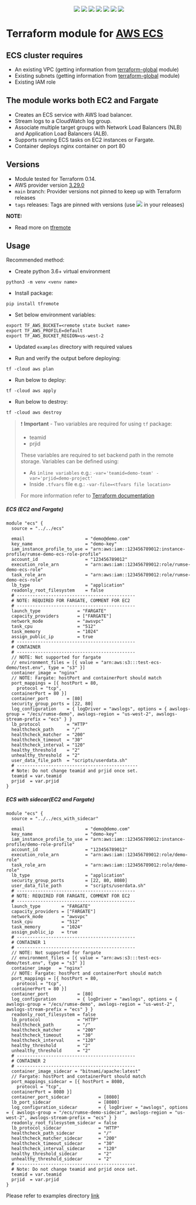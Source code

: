 <p align="center">
    <a href="https://github.com/tomarv2/terraform-aws-ecs/actions/workflows/security_scans.yml" alt="Security Scans">
        <img src="https://github.com/tomarv2/terraform-aws-ecs/actions/workflows/security_scans.yml/badge.svg?branch=main" /></a>
    <a href="https://www.apache.org/licenses/LICENSE-2.0" alt="license">
        <img src="https://img.shields.io/github/license/tomarv2/terraform-aws-ecs" /></a>
    <a href="https://github.com/tomarv2/terraform-aws-ecs/tags" alt="GitHub tag">
        <img src="https://img.shields.io/github/v/tag/tomarv2/terraform-aws-ecs" /></a>
    <a href="https://github.com/tomarv2/terraform-aws-ecs/pulse" alt="Activity">
        <img src="https://img.shields.io/github/commit-activity/m/tomarv2/terraform-aws-ecs" /></a>
    <a href="https://stackoverflow.com/users/6679867/tomarv2" alt="Stack Exchange reputation">
        <img src="https://img.shields.io/stackexchange/stackoverflow/r/6679867"></a>
    <a href="https://discord.gg/XH975bzN" alt="chat on Discord">
        <img src="https://img.shields.io/discord/813961944443912223?logo=discord"></a>
    <a href="https://twitter.com/intent/follow?screen_name=varuntomar2019" alt="follow on Twitter">
        <img src="https://img.shields.io/twitter/follow/varuntomar2019?style=social&logo=twitter"></a>
</p>

# Terraform module for [AWS ECS](https://aws.amazon.com/ecs)

## ECS cluster requires

- An existing VPC (getting information from [terraform-global](https://github.com/tomarv2/terraform-global) module)
- Existing subnets (getting information from [terraform-global](https://github.com/tomarv2/terraform-global) module)
- Existing IAM role

## The module works both EC2 and Fargate
- Creates an ECS service with AWS load balancer.
- Stream logs to a CloudWatch log group.
- Associate multiple target groups with Network Load Balancers (NLB) and Application Load Balancers (ALB).
- Supports running ECS tasks on EC2 instances or Fargate.
- Container deploys nginx container on port 80

## Versions

- Module tested for Terraform 0.14.
- AWS provider version [3.29.0](https://registry.terraform.io/providers/hashicorp/aws/latest)
- `main` branch: Provider versions not pinned to keep up with Terraform releases
- `tags` releases: Tags are pinned with versions (use <a href="https://github.com/tomarv2/terraform-aws-ecs/tags" alt="GitHub tag"><img src="https://img.shields.io/github/v/tag/tomarv2/terraform-aws-ecs" /></a> in your releases)

**NOTE:** 

- Read more on [tfremote](https://github.com/tomarv2/tfremote)

## Usage 

Recommended method:

- Create python 3.6+ virtual environment 
```
python3 -m venv <venv name>
```

- Install package:
```
pip install tfremote
```

- Set below environment variables:
```
export TF_AWS_BUCKET=<remote state bucket name>
export TF_AWS_PROFILE=default
export TF_AWS_BUCKET_REGION=us-west-2
```  

- Updated `examples` directory with required values 


- Run and verify the output before deploying:
```
tf -cloud aws plan
```

- Run below to deploy:
```
tf -cloud aws apply
```

- Run below to destroy:
```
tf -cloud aws destroy
```

> ❗️ **Important** - Two variables are required for using `tf` package:
>
> - teamid
> - prjid
>
> These variables are required to set backend path in the remote storage.
> Variables can be defined using:
>
> - As `inline variables` e.g.: `-var='teamid=demo-team' -var='prjid=demo-project'`
> - Inside `.tfvars` file e.g.: `-var-file=<tfvars file location> `
>
> For more information refer to [Terraform documentation](https://www.terraform.io/docs/language/values/variables.html)

##### ECS (EC2 and Fargate)
```
module "ecs" {
  source = "../../ecs"

  email                       = "demo@demo.com"
  key_name                    = "demo-key"
  iam_instance_profile_to_use = "arn:aws:iam::123456789012:instance-profile/rumse-demo-ecs-role-profile"
  account_id                  = "123456789012"
  execution_role_arn          = "arn:aws:iam::123456789012:role/rumse-demo-ecs-role"
  task_role_arn               = "arn:aws:iam::123456789012:role/rumse-demo-ecs-role"
  lb_type                     = "application"
  readonly_root_filesystem    = false
  # ---------------------------------------------
  # NOTE: REQUIRED FOR FARGATE, COMMENT FOR EC2
  # ---------------------------------------------
  launch_type              = "FARGATE"
  capacity_providers       = ["FARGATE"]
  network_mode             = "awsvpc"
  task_cpu                 = "512"
  task_memory              = "1024"
  assign_public_ip         = true
  # ---------------------------------------------
  # CONTAINER
  # ---------------------------------------------
  // NOTE: Not supported for fargate
  // environment_files = [{ value = "arn:aws:s3:::test-ecs-demo/test.env", type = "s3" }]
  container_image = "nginx"
  // NOTE: Fargate: hostPort and containerPort should match
  port_mappings = [{ hostPort = 80,
    protocol = "tcp",
  containerPort = 80 }]
  container_port       = [80]
  security_group_ports = [22, 80]
  log_configuration    = { logDriver = "awslogs", options = { awslogs-group = "/ecs/rumse-demo", awslogs-region = "us-west-2", awslogs-stream-prefix = "ecs" } }
  lb_protocol          = "HTTP"
  healthcheck_path     = "/"
  healthcheck_matcher  = "200"
  healthcheck_timeout  = "30"
  healthcheck_interval = "120"
  healthy_threshold    = "2"
  unhealthy_threshold  = "2"
  user_data_file_path  = "scripts/userdata.sh"
  # ----------------------------------------------
  # Note: Do not change teamid and prjid once set.
  teamid = var.teamid
  prjid  = var.prjid
}
```

##### ECS with sidecar(EC2 and Fargate)
```
module "ecs" {
  source = "../../ecs_with_sidecar"

  email                       = "demo@demo.com"
  key_name                    = "demo-key"
  iam_instance_profile_to_use = "arn:aws:iam::123456789012:instance-profile/demo-role-profile"
  account_id                  = "123456789012"
  execution_role_arn          = "arn:aws:iam::123456789012:role/demo-role"
  task_role_arn               = "arn:aws:iam::123456789012:role/demo-role"
  lb_type                     = "application"
  security_group_ports        = [22, 80, 8080]
  user_data_file_path         = "scripts/userdata.sh"
  # ---------------------------------------------
  # NOTE: REQUIRED FOR FARGATE, COMMENT FOR EC2
  # ---------------------------------------------
  launch_type        = "FARGATE"
  capacity_providers = ["FARGATE"]
  network_mode       = "awsvpc"
  task_cpu           = "512"
  task_memory        = "1024"
  assign_public_ip   = true
  # ---------------------------------------------
  # CONTAINER 1
  # ---------------------------------------------
  // NOTE: Not supported for fargate
  // environment_files = [{ value = "arn:aws:s3:::test-ecs-demo/test.env", type = "s3" }]
  container_image   = "nginx"
  // NOTE: Fargate: hostPort and containerPort should match
  port_mappings = [{ hostPort = 80,
    protocol = "tcp",
  containerPort = 80 }]
  container_port           = [80]
  log_configuration        = { logDriver = "awslogs", options = { awslogs-group = "/ecs/rumse-demo", awslogs-region = "us-west-2", awslogs-stream-prefix = "ecs" } }
  readonly_root_filesystem = false
  lb_protocol              = "HTTP"
  healthcheck_path         = "/"
  healthcheck_matcher      = "200"
  healthcheck_timeout      = "30"
  healthcheck_interval     = "120"
  healthy_threshold        = "2"
  unhealthy_threshold      = "2"
  # ---------------------------------------------
  # CONTAINER 2
  # ---------------------------------------------
  container_image_sidecar = "bitnami/apache:latest"
  // Fargate: hostPort and containerPort should match
  port_mappings_sidecar = [{ hostPort = 8080,
    protocol = "tcp",
  containerPort = 8080 }]
  container_port_sidecar           = [8080]
  lb_port_sidecar                  = [8080]
  log_configuration_sidecar        = { logDriver = "awslogs", options = { awslogs-group = "/ecs/rumse-demo-sidecar", awslogs-region = "us-west-2", awslogs-stream-prefix = "ecs" } }
  readonly_root_filesystem_sidecar = false
  lb_protocol_sidecar              = "HTTP"
  healthcheck_path_sidecar         = "/"
  healthcheck_matcher_sidecar      = "200"
  healthcheck_timeout_sidecar      = "30"
  healthcheck_interval_sidecar     = "120"
  healthy_threshold_sidecar        = "2"
  unhealthy_threshold_sidecar      = "2"
  # ---------------------------------------------
  # Note: Do not change teamid and prjid once set.
  teamid = var.teamid
  prjid  = var.prjid
}
```

Please refer to examples directory [link](examples)
